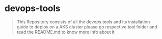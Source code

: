 # devops-tools
> This Repository consists of all the devops tools and its installation guide to deploy on a AKS cluster please go respective tool folder and read the README.md to know more info about it



